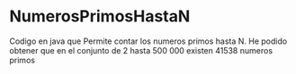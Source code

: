 # NumerosPrimosHastaN
Codigo en java que Permite contar los numeros primos hasta N.
He podido obtener que en el conjunto de 2 hasta 500 000 existen 41538 numeros primos
